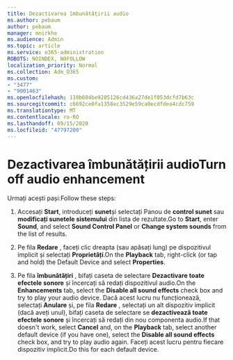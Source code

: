 ```yaml
---
title: Dezactivarea îmbunătățirii audio
ms.author: pebaum
author: pebaum
manager: mnirkhe
ms.audience: Admin
ms.topic: article
ms.service: o365-administration
ROBOTS: NOINDEX, NOFOLLOW
localization_priority: Normal
ms.collection: Adm_O365
ms.custom:
- "3477"
- "9001463"
ms.openlocfilehash: 110b604be9285126cd436a27de1f053dcfd7b63c
ms.sourcegitcommit: c6692ce0fa1358ec3529e59ca0ecdfdea4cdc759
ms.translationtype: MT
ms.contentlocale: ro-RO
ms.lasthandoff: 09/15/2020
ms.locfileid: "47797200"
---
```

# <a name="turn-off-audio-enhancement"></a><span data-ttu-id="c7d6c-102">Dezactivarea îmbunătățirii audio</span><span class="sxs-lookup"><span data-stu-id="c7d6c-102">Turn off audio enhancement</span></span>

<span data-ttu-id="c7d6c-103">Urmați acești pași:</span><span class="sxs-lookup"><span data-stu-id="c7d6c-103">Follow these steps:</span></span>

1. <span data-ttu-id="c7d6c-104">Accesați **Start**, introduceți **sunet**și selectați Panou de **control sunet** sau **modificați sunetele sistemului** din lista de rezultate.</span><span class="sxs-lookup"><span data-stu-id="c7d6c-104">Go to **Start**, enter **Sound**, and select **Sound Control Panel** or **Change system sounds** from the list of results.</span></span>

2. <span data-ttu-id="c7d6c-105">Pe fila **Redare** , faceți clic dreapta (sau apăsați lung) pe dispozitivul implicit și selectați **Proprietăți**.</span><span class="sxs-lookup"><span data-stu-id="c7d6c-105">On the **Playback** tab, right-click (or tap and hold) the Default Device and select **Properties**.</span></span>

3. <span data-ttu-id="c7d6c-106">Pe fila **îmbunătățiri** , bifați caseta de selectare **Dezactivare toate efectele sonore** și încercați să redați dispozitivul audio.</span><span class="sxs-lookup"><span data-stu-id="c7d6c-106">On the **Enhancements** tab, select the **Disable all sound effects** check box and try to play your audio device.</span></span> <span data-ttu-id="c7d6c-107">Dacă acest lucru nu funcționează, selectați **Anulare** și, pe fila **Redare** , selectați un alt dispozitiv implicit (dacă aveți unul), bifați caseta de selectare se **dezactivează toate efectele sonore** și încercați să redați din nou componenta audio.</span><span class="sxs-lookup"><span data-stu-id="c7d6c-107">If that doesn't work, select **Cancel** and, on the **Playback** tab, select another default device (if you have one), select the **Disable all sound effects** check box, and try to play audio again.</span></span> <span data-ttu-id="c7d6c-108">Faceți acest lucru pentru fiecare dispozitiv implicit.</span><span class="sxs-lookup"><span data-stu-id="c7d6c-108">Do this for each default device.</span></span>
